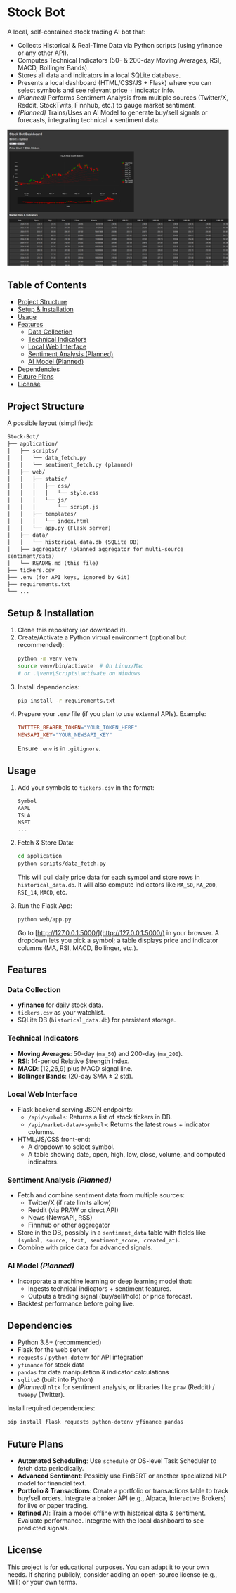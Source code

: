 
# Stock Bot

A local, self-contained stock trading AI bot that:

- Collects Historical & Real-Time Data via Python scripts (using yfinance or any other API).
- Computes Technical Indicators (50- & 200-day Moving Averages, RSI, MACD, Bollinger Bands).
- Stores all data and indicators in a local SQLite database.
- Presents a local dashboard (HTML/CSS/JS + Flask) where you can select symbols and see relevant price + indicator info.
- *(Planned)* Performs Sentiment Analysis from multiple sources (Twitter/X, Reddit, StockTwits, Finnhub, etc.) to gauge market sentiment.
- *(Planned)* Trains/Uses an AI Model to generate buy/sell signals or forecasts, integrating technical + sentiment data.

![StockPage](application/web/assets/Screenshot.png)

## Table of Contents

- [Project Structure](#project-structure)
- [Setup & Installation](#setup--installation)
- [Usage](#usage)
- [Features](#features)
  - [Data Collection](#data-collection)
  - [Technical Indicators](#technical-indicators)
  - [Local Web Interface](#local-web-interface)
  - [Sentiment Analysis (Planned)](#sentiment-analysis-planned)
  - [AI Model (Planned)](#ai-model-planned)
- [Dependencies](#dependencies)
- [Future Plans](#future-plans)
- [License](#license)

## Project Structure

A possible layout (simplified):

```
Stock-Bot/
├── application/
│   ├── scripts/
│   │   └── data_fetch.py
│   │   └── sentiment_fetch.py (planned)
│   ├── web/
│   │   ├── static/
│   │   │   ├── css/
│   │   │   │   └── style.css
│   │   │   └── js/
│   │   │       └── script.js
│   │   ├── templates/
│   │   │   └── index.html
│   │   └── app.py (Flask server)
│   ├── data/
│   │   └── historical_data.db (SQLite DB)
│   ├── aggregator/ (planned aggregator for multi-source sentiment/data)
│   └── README.md (this file)
├── tickers.csv
├── .env (for API keys, ignored by Git)
├── requirements.txt
└── ...
```

## Setup & Installation

1. Clone this repository (or download it).
2. Create/Activate a Python virtual environment (optional but recommended):
   ```bash
   python -m venv venv
   source venv/bin/activate  # On Linux/Mac
   # or .\venv\Scripts\activate on Windows
   ```
3. Install dependencies:
   ```bash
   pip install -r requirements.txt
   ```
4. Prepare your `.env` file (if you plan to use external APIs). Example:
   ```makefile
   TWITTER_BEARER_TOKEN="YOUR_TOKEN_HERE"
   NEWSAPI_KEY="YOUR_NEWSAPI_KEY"
   ```
   Ensure `.env` is in `.gitignore`.

## Usage

1. Add your symbols to `tickers.csv` in the format:
   ```csv
   Symbol
   AAPL
   TSLA
   MSFT
   ...
   ```

2. Fetch & Store Data:
   ```bash
   cd application
   python scripts/data_fetch.py
   ```
   This will pull daily price data for each symbol and store rows in `historical_data.db`. It will also compute indicators like `MA_50`, `MA_200`, `RSI_14`, `MACD`, etc.

3. Run the Flask App:
   ```bash
   python web/app.py
   ```
   Go to [http://127.0.0.1:5000/](http://127.0.0.1:5000/) in your browser. A dropdown lets you pick a symbol; a table displays price and indicator columns (MA, RSI, MACD, Bollinger, etc.).

## Features

### Data Collection
- **yfinance** for daily stock data.
- `tickers.csv` as your watchlist.
- SQLite DB (`historical_data.db`) for persistent storage.

### Technical Indicators
- **Moving Averages**: 50-day (`ma_50`) and 200-day (`ma_200`).
- **RSI**: 14-period Relative Strength Index.
- **MACD**: (12,26,9) plus MACD signal line.
- **Bollinger Bands**: (20-day SMA ± 2 std).

### Local Web Interface
- Flask backend serving JSON endpoints:
  - `/api/symbols`: Returns a list of stock tickers in DB.
  - `/api/market-data/<symbol>`: Returns the latest rows + indicator columns.
- HTML/JS/CSS front-end:
  - A dropdown to select symbol.
  - A table showing date, open, high, low, close, volume, and computed indicators.

### Sentiment Analysis *(Planned)*
- Fetch and combine sentiment data from multiple sources:
  - Twitter/X (if rate limits allow)
  - Reddit (via PRAW or direct API)
  - News (NewsAPI, RSS)
  - Finnhub or other aggregator
- Store in the DB, possibly in a `sentiment_data` table with fields like `(symbol, source, text, sentiment_score, created_at)`.
- Combine with price data for advanced signals.

### AI Model *(Planned)*
- Incorporate a machine learning or deep learning model that:
  - Ingests technical indicators + sentiment features.
  - Outputs a trading signal (buy/sell/hold) or price forecast.
- Backtest performance before going live.

## Dependencies

- Python 3.8+ (recommended)
- Flask for the web server
- `requests` / `python-dotenv` for API integration
- `yfinance` for stock data
- `pandas` for data manipulation & indicator calculations
- `sqlite3` (built into Python)
- *(Planned)* `nltk` for sentiment analysis, or libraries like `praw` (Reddit) / `tweepy` (Twitter).

Install required dependencies:
```bash
pip install flask requests python-dotenv yfinance pandas
```

## Future Plans

- **Automated Scheduling**:
  Use `schedule` or OS-level Task Scheduler to fetch data periodically.
- **Advanced Sentiment**:
  Possibly use FinBERT or another specialized NLP model for financial text.
- **Portfolio & Transactions**:
  Create a portfolio or transactions table to track buy/sell orders.
  Integrate a broker API (e.g., Alpaca, Interactive Brokers) for live or paper trading.
- **Refined AI**:
  Train a model offline with historical data & sentiment.
  Evaluate performance.
  Integrate with the local dashboard to see predicted signals.

## License

This project is for educational purposes. You can adapt it to your own needs. If sharing publicly, consider adding an open-source license (e.g., MIT) or your own terms.
